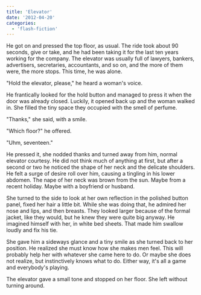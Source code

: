 ```yaml
---
title: 'Elevator'
date: '2012-04-20'
categories:
  - 'flash-fiction'
---
```


He got on and pressed the top floor, as usual. The ride took about 90 seconds,
give or take, and he had been taking it for the last ten years working for the
company. The elevator was usually full of lawyers, bankers, advertisers,
secretaries, accountants, and so on, and the more of them were, the more stops.
This time, he was alone.

"Hold the elevator, please," he heard a woman's voice.

He frantically looked for the hold button and managed to press it when the door
was already closed. Luckily, it opened back up and the woman walked in. She
filled the tiny space they occupied with the smell of perfume.

"Thanks," she said, with a smile.

"Which floor?" he offered.

"Uhm, seventeen."

He pressed it, she nodded thanks and turned away from him, normal elevator
courtesy. He did not think much of anything at first, but after a second or two
he noticed the shape of her neck and the delicate shoulders. He felt a surge of
desire roll over him, causing a tingling in his lower abdomen. The nape of her
neck was brown from the sun. Maybe from a recent holiday. Maybe with a boyfriend
or husband.

She turned to the side to look at her own reflection in the polished button
panel, fixed her hair a little bit. While she was doing that, he admired her
nose and lips, and then breasts. They looked larger because of the formal
jacket, like they would, but he knew they were quite big anyway. He imagined
himself with her, in white bed sheets. That made him swallow loudly and fix his
tie.

She gave him a sideways glance and a tiny smile as she turned back to her
position. He realized she must know how she makes men feel. This will probably
help her with whatever she came here to do. Or maybe she does not realize, but
instinctively knows what to do. Either way, it's all a game and everybody's
playing.

The elevator gave a small tone and stopped on her floor. She left without
turning around.
